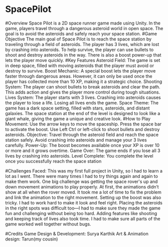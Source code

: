 # SpacePilot
#Overview
Space Pilot is a 2D space runner game made using Unity. In the game, players travel through a dangerous asteroid world in open space. The goal is to avoid the asteroids and safely reach your space station.
#Game Objective
The main goal of Space Pilot is to reach the space station by traveling through a field of asteroids. The player has 3 lives, which are lost by crashing into asteroids. To help survive, the player can use bullets to shoot and destroy asteroids in the way. There is also a boost power-up that lets the player move quickly.
#Key Features
Asteroid Field: The game is set in deep space, filled with moving asteroids that the player must avoid or destroy to survive.
Boost Mechanic: A special boost lets the player move faster through dangerous areas. However, it can only be used once the player has collected more than 10 XP, making it a strategic choice.
Shooting System: The player can shoot bullets to break asteroids and clear the path. This adds action and gives the player more control during tough situations.
Lives System: The player starts with 3 lives. Crashing into asteroids causes the player to lose a life. Losing all lives ends the game.
Space Theme: The game has a dark space setting, filled with stars, asteroids, and distant galaxies. The space station at the end of the level is designed to look like a giant whale, giving the game a unique and creative look.
#How to Play
Movement: Use the arrow keys to move the spaceship. Press the space bar to activate the boost. Use Left Ctrl or left-click to shoot bullets and destroy asteroids.
Objective: Travel through the asteroid field and reach the space station safely. Avoid crashing into asteroids and manage your 3 lives carefully.
Power-Up: The boost becomes available once your XP is over 10 or more and it grows overtime.
Game Over: The game ends if you lose all 3 lives by crashing into asteroids.
Level Complete: You complete the level once you successfully reach the space station

#Challenges Faced:
This was my first full project in Unity, so I had to learn a lot as I went. There were many times I had to try things again and again to make them work.
One big challenge was getting the space rover's up and down movement animations to play properly. At first, the animations didn’t show at all when the rover moved. It took me a lot of time to fix the problem and link the animation to the right movement.
Setting up the boost was also tricky. I had to work hard to make it look and feel right. Placing the asteroids in the right spots was difficult too—I had to make sure they made the game fun and challenging without being too hard.
Adding features like shooting and keeping track of lives also took time. I had to make sure all parts of the game worked well together without bugs.

#Credits
Game Design & Development: Surya Karthik
Art & Animation design: Tarun(my cousin)




